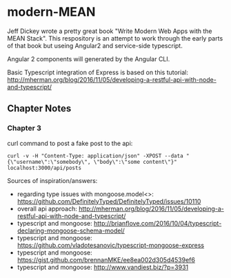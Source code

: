 # modern-MEAN
Jeff Dickey wrote a pretty great book "Write Modern Web Apps with the MEAN Stack". This respository is an attempt to work through the early parts of that book but useing Angular2 and service-side typescript.

Angular 2 components will generated by the Angular CLI. 

Basic Typescript integration of Express is based on this tutorial: http://mherman.org/blog/2016/11/05/developing-a-restful-api-with-node-and-typescript/

## Chapter Notes
### Chapter 3
curl command to post a fake post to the api:
```shell
curl -v -H "Content-Type: application/json" -XPOST --data "{\"username\":\"somebody\", \"body\":\"some content\"}" localhost:3000/api/posts
```

Sources of inspiration/answers:
 * regarding type issues with mongoose.model<>: https://github.com/DefinitelyTyped/DefinitelyTyped/issues/10110
 * overall api approach: http://mherman.org/blog/2016/11/05/developing-a-restful-api-with-node-and-typescript/
 * typescript and mongoose: http://brianflove.com/2016/10/04/typescript-declaring-mongoose-schema-model/
 * typescript and mongoose: https://github.com/vladotesanovic/typescript-mongoose-express
 * typescript and mongoose: https://gist.github.com/brennanMKE/ee8ea002d305d4539ef6
 * typescript and mongoose: http://www.vandiest.biz/?p=3931

